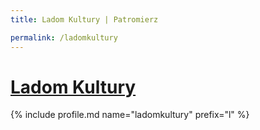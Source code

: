```yaml
---
title: Ladom Kultury | Patromierz

permalink: /ladomkultury
---
```


# [Ladom Kultury](https://patronite.pl/ladomkultury)

{% include profile.md name="ladomkultury" prefix="l" %}
